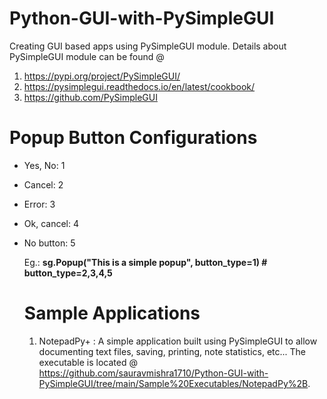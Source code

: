 # Python-GUI-with-PySimpleGUI
Creating GUI based apps using PySimpleGUI module. Details about PySimpleGUI module can be found @ 
1. https://pypi.org/project/PySimpleGUI/
2. https://pysimplegui.readthedocs.io/en/latest/cookbook/
3. https://github.com/PySimpleGUI

# Popup Button Configurations

- Yes, No: 1
- Cancel: 2
- Error: 3
- Ok, cancel: 4
- No button: 5

  Eg.: **sg.Popup("This is a simple popup", button_type=1) # button_type=2,3,4,5**
  
  # Sample Applications
  
  1. NotepadPy+ : A simple application built using PySimpleGUI to allow documenting text files, saving, printing, note statistics, etc... 
                  The executable is located @ https://github.com/sauravmishra1710/Python-GUI-with-PySimpleGUI/tree/main/Sample%20Executables/NotepadPy%2B.
